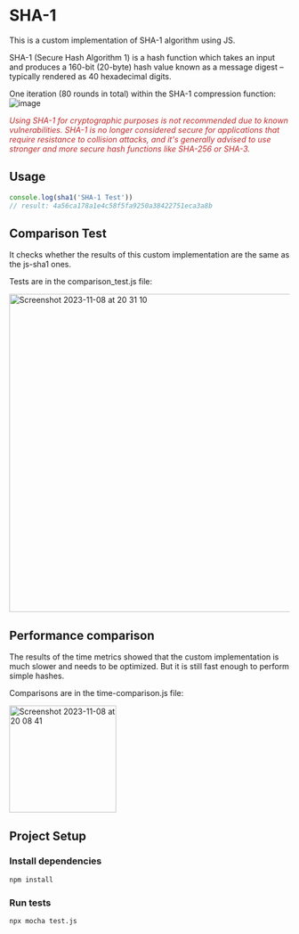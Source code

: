 # SHA-1

This is a custom implementation of SHA-1 algorithm using JS.

SHA-1 (Secure Hash Algorithm 1) is a hash function which takes an 
input and produces a 160-bit (20-byte) hash value known as a message digest – typically rendered as 40 hexadecimal digits.

One iteration (80 rounds in total) within the SHA-1 compression function:
![image](https://github.com/mllwchrry/sha-1/assets/72436706/9be3b54f-7890-484e-ac29-d29a8005d13d)


<span style="color: #c42b2b;">*Using SHA-1 for cryptographic purposes is not recommended due to known vulnerabilities. SHA-1 is no longer considered secure for applications that require resistance to collision attacks, and it's generally advised to use stronger and more secure hash functions like SHA-256 or SHA-3.*</span>

## Usage

```javascript
console.log(sha1('SHA-1 Test'))
// result: 4a56ca178a1e4c58f5fa9250a38422751eca3a8b
```


## Comparison Test

It checks whether the results of this custom implementation are the same as the js-sha1 ones.

Tests are in the comparison_test.js file:

<img width="571" alt="Screenshot 2023-11-08 at 20 31 10" src="https://github.com/mllwchrry/sha-1/assets/72436706/80cf5c52-392b-437c-9ac6-d6b5b4198263">

## Performance comparison
The results of the time metrics showed that the custom implementation 
is much slower and needs to be optimized. But it is still fast enough 
to perform simple hashes.

Comparisons are in the time-comparison.js file:

<img width="192" alt="Screenshot 2023-11-08 at 20 08 41" src="https://github.com/mllwchrry/sha-1/assets/72436706/65c4bf95-f6c9-4acd-ac38-c760015499a9">


## Project Setup

### Install dependencies
```sh
npm install
```

### Run tests


```sh
npx mocha test.js
```
